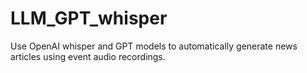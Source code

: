 # LLM_GPT_whisper
Use OpenAI whisper and GPT models to automatically generate news articles using event audio recordings. 
